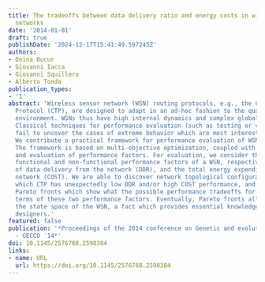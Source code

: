 ```yaml
---
title: The tradeoffs between data delivery ratio and energy costs in wireless sensor
  networks
date: '2014-01-01'
draft: true
publishDate: '2024-12-17T15:41:49.597245Z'
authors:
- Doina Bucur
- Giovanni Iacca
- Giovanni Squillero
- Alberto Tonda
publication_types:
- '1'
abstract: 'Wireless sensor network (WSN) routing protocols, e.g., the Collection Tree
  Protocol (CTP), are designed to adapt in an ad-hoc fashion to the quality of the
  environment. WSNs thus have high internal dynamics and complex global behavior.
  Classical techniques for performance evaluation (such as testing or verification)
  fail to uncover the cases of extreme behavior which are most interesting to designers.
  We contribute a practical framework for performance evaluation of WSN protocols.
  The framework is based on multi-objective optimization, coupled with protocol simulation
  and evaluation of performance factors. For evaluation, we consider the two crucial
  functional and non-functional performance factors of a WSN, respectively: the ratio
  of data delivery from the network (DDR), and the total energy expenditure of the
  network (COST). We are able to discover network topological configurations over
  which CTP has unexpectedly low DDR and/or high COST performance, and expose full
  Pareto fronts which show what the possible performance tradeoffs for CTP are in
  terms of these two performance factors. Eventually, Pareto fronts allow us to bound
  the state space of the WSN, a fact which provides essential knowledge to WSN protocol
  designers.'
featured: false
publication: '*Proceedings of the 2014 conference on Genetic and evolutionary computation
  - GECCO ′14*'
doi: 10.1145/2576768.2598384
links:
- name: URL
  url: https://doi.org/10.1145/2576768.2598384
---
```


